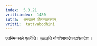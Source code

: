 ```yaml
---
index:  5.3.21
vrittiindex:  1480
sutra:  अनद्यतने र्हिलन्यतरस्याम्
vritti:  tattvabodhini 
---
```


एतस्मिन्काले एतर्हीति। `एतदः`इति योगविबागाद्रेफादावेतादेशः।

